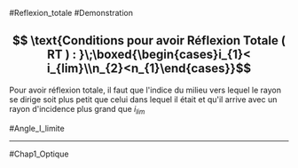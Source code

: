 #Reflexion_totale #Demonstration 
## $$ \text{Conditions pour avoir Réflexion Totale ( RT ) : }\;\boxed{\begin{cases}i_{1}< i_{lim}\\n_{2}<n_{1}\end{cases}}$$
Pour avoir réflexion totale, il faut que l'indice du milieu vers lequel le rayon se dirige soit plus petit que celui dans lequel il était et qu'il arrive avec un rayon d'incidence plus grand que $i_{lim}$ 

#Angle_I_limite 
___
#Chap1_Optique 